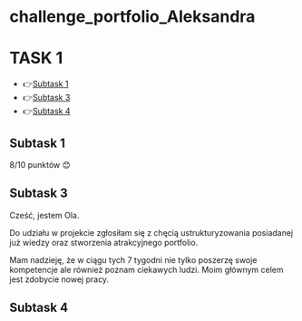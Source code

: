 # challenge_portfolio_Aleksandra
# TASK 1
 - 👉[Subtask 1](#Subtask-1)
 - 👉[Subtask 3](#Subtask-3)
 - 👉[Subtask 4](#Subtask-4)
 
## Subtask 1
8/10 punktów :blush: 
## Subtask 3
Cześć,
jestem Ola.

Do udziału w projekcie zgłosiłam się z chęcią ustrukturyzowania posiadanej już wiedzy oraz stworzenia atrakcyjnego portfolio. 

Mam nadzieję, że w ciągu tych 7 tygodni nie tylko poszerzę swoje kompetencje ale również poznam ciekawych ludzi. 
Moim głównym celem jest zdobycie nowej pracy.

## Subtask 4

